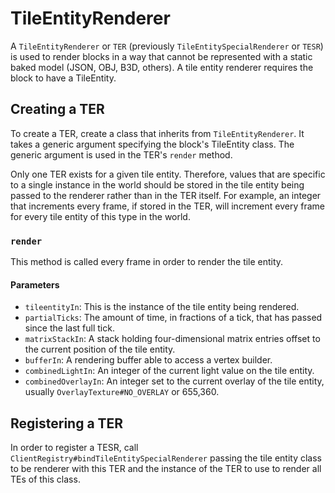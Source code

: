 TileEntityRenderer
==================

A `TileEntityRenderer` or `TER` (previously `TileEntitySpecialRenderer` or `TESR`) is used to render blocks in a way that cannot be represented with a static baked model (JSON, OBJ, B3D, others). A tile entity renderer requires the block to have a TileEntity.

Creating a TER
--------------

To create a TER, create a class that inherits from `TileEntityRenderer`. It takes a generic argument specifying the block's TileEntity class. The generic argument is used in the TER's `render` method.

Only one TER exists for a given tile entity. Therefore, values that are specific to a single instance in the world should be stored in the tile entity being passed to the renderer rather than in the TER itself. For example, an integer that increments every frame, if stored in the TER, will increment every frame for every tile entity of this type in the world.

### `render`

This method is called every frame in order to render the tile entity. 

#### Parameters
* `tileentityIn`: This is the instance of the tile entity being rendered.
* `partialTicks`: The amount of time, in fractions of a tick, that has passed since the last full tick.
* `matrixStackIn`: A stack holding four-dimensional matrix entries offset to the current position of the tile entity.
* `bufferIn`: A rendering buffer able to access a vertex builder.
* `combinedLightIn`: An integer of the current light value on the tile entity.
* `combinedOverlayIn`: An integer set to the current overlay of the tile entity, usually `OverlayTexture#NO_OVERLAY` or 655,360.

Registering a TER
-----------------

In order to register a TESR, call `ClientRegistry#bindTileEntitySpecialRenderer` passing the tile entity class to be renderer with this TER and the instance of the TER to use to render all TEs of this class.
